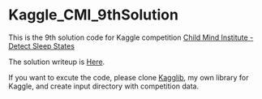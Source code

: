 # Kaggle_CMI_9thSolution

This is the 9th solution code for Kaggle competition [Child Mind Institute - Detect Sleep States
](https://www.kaggle.com/competitions/child-mind-institute-detect-sleep-states/overview) 

The solution writeup is [Here](https://www.kaggle.com/competitions/child-mind-institute-detect-sleep-states/discussion/459678).

If you want to excute the code, please clone [Kagglib](https://github.com/shu421/kagglib), my own library for Kaggle, and create input directory with competition data.
